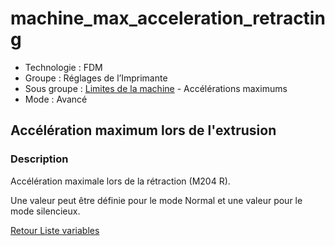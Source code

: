 # machine_max_acceleration_retracting

* Technologie : FDM
* Groupe : Réglages de l’Imprimante
* Sous groupe : [Limites de la machine](../printer_settings/printer_settings.md#limites-de-la-machine) - Accélérations maximums
* Mode : Avancé

## Accélération maximum lors de l'extrusion

### Description

Accélération maximale lors de la rétraction (M204 R).

Une valeur peut être définie pour le mode Normal et une valeur pour le mode silencieux.

[Retour Liste variables](variable_list.md)